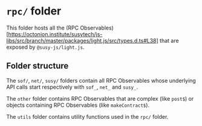 # `rpc/` folder

This folder hosts all the (RPC Observables)[https://octonion.institute/susytech/js-libs/src/branch/master/packages/light.js/src/types.d.ts#L38] that are exposed by `@susy-js/light.js`.

## Folder structure

The `sof/`, `net/`, `susy/` folders contain all RPC Observables whose underlying API calls start respectively with `sof_`, `net_` and `susy_`.

The `other` folder contains RPC Observables that are complex (like `post$`) or objects containing RPC Observables (like `makeContract$`).

The `utils` folder contains utility functions used in the `rpc/` folder.
